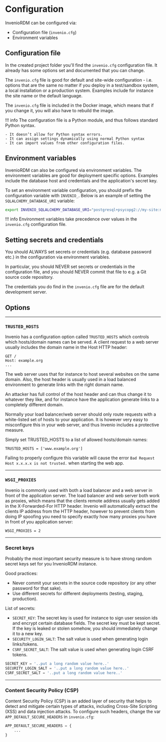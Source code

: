 # Configuration

InvenioRDM can be configured via:

- Configuration file (``invenio.cfg``)
- Environment variables

## Configuration file

In the created project folder you'll find the ``invenio.cfg`` configuration file.
It already has some options set and documented that you can change.

The ``invenio.cfg`` file is good for default and site-wide configuration - i.e. options that are the same no matter if you deploy in a test/sandbox system, a local installation or a production system. Examples include for instance the site name or the default language.

The ``invenio.cfg`` file is included in the Docker image, which means that if you change it, you will also have to rebuild the image.

!!! info
    The configuration file is a Python module, and thus follows standard Python syntax.

    - It doesn’t allow for Python syntax errors.
    - It can assign settings dynamically using normal Python syntax
    - It can import values from other configuration files.

## Environment variables

InvenioRDM can also be configured via environment variables. The environment variables are good for deployment specific options. Examples include the database host and credentials and the application's secret key.

To set an environment variable configuration, you should prefix the configuration variable with ``INVENIO_``. Below is an example of setting the ``SQLALCHEMY_DATABASE_URI`` variable:

```bash
export INVENIO_SQLALCHEMY_DATABASE_URI="postgresql+psycopg2://my-site:my-site@localhost/my-site"
```

!!! info
    Environment variables take precedence over values in the ``invenio.cfg`` configuration file.

## Setting secrets and credentials

You should ALWAYS set secrets or credentials (e.g. database password etc.) in the configuration via environment variables.

In particular, you should NEVER set secrets or credentials in the configuration file, and you should NEVER commit that file to e.g. a Git source code repository.

The credentials you do find in the ``invenio.cfg`` file are for the default development server.

## Options

---
### ``TRUSTED_HOSTS``

Invenio has a configuration option called ``TRUSTED_HOSTS`` which controls which hosts/domain names can be served. A client request to a web server usually includes the domain name in the Host HTTP header:

```
GET /
Host: example.org
...
```

The web server uses that for instance to host several websites on the same domain. Also, the host header is usually used in a load balanced environment to generate links with the right domain name.

An attacker has full control of the host header and can thus change it to whatever they like, and for instance have the application generate links to a completely different domain.

Normally your load balancer/web server should only route requests with a white-listed set of hosts to your application. It is however very easy to misconfigure this in your web server, and thus Invenio includes a protective measure.

Simply set TRUSTED_HOSTS to a list of allowed hosts/domain names:

```
TRUSTED_HOSTS = ['www.example.org']
```

Failing to properly configure this variable will cause the error `Bad Request Host x.x.x.x is not trusted.` when starting the web app.

---
### ``WSGI_PROXIES``

Invenio is commonly used with both a load balancer and a web server in front of the application server. The load balancer and web server both work as proxies, which means that the clients remote address usually gets added in the X-Forwarded-For HTTP header. Invenio will automatically extract the clients IP address from the HTTP header, however to prevent clients from doing IP spoofing you need to specify exactly how many proxies you have in front of you application server:

```
WSGI_PROXIES = 2
```

---
### Secret keys

Probably the most important security measure is to have strong random secret keys set for you InvenioRDM instance.

Good practices:

- Never commit your secrets in the source code repository (or any other password for that sake).
- Use different secrets for different deployments (testing, staging, production).

List of secrets:

- `SECRET_KEY`: The secret key is used for instance to sign user session ids and encrypt certain database fields. The secret key must be kept secret. If the key is leaked or stolen somehow, you should immediately change it to a new key.
- `SECURITY_LOGIN_SALT`: The salt value is used when generating login links/tokens.
- `CSRF_SECRET_SALT`: The salt value is used when generating login CSRF tokens.

```python
SECRET_KEY = '..put a long random value here..'
SECURITY_LOGIN_SALT = '..put a long random value here..'
CSRF_SECRET_SALT = '..put a long random value here..'
```

---
### Content Security Policy (CSP)

Content Security Policy (CSP) is an added layer of security that helps to detect and mitigate certain types of attacks, including Cross-Site Scripting (XSS) and data injection attacks.
To configure such headers, change the var `APP_DEFAULT_SECURE_HEADERS` in ``invenio.cfg``:

```python
APP_DEFAULT_SECURE_HEADERS = {
    ...
}
```
